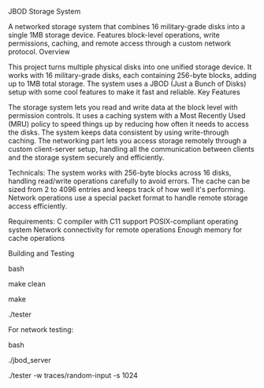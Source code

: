 JBOD Storage System

A networked storage system that combines 16 military-grade disks into a single 1MB storage device. Features block-level operations, write permissions, caching, and remote access through a custom network protocol.
Overview

This project turns multiple physical disks into one unified storage device. It works with 16 military-grade disks, each containing 256-byte blocks, adding up to 1MB total storage. The system uses a JBOD (Just a Bunch of Disks) setup with some cool features to make it fast and reliable.
Key Features

The storage system lets you read and write data at the block level with permission controls. It uses a caching system with a Most Recently Used (MRU) policy to speed things up by reducing how often it needs to access the disks. The system keeps data consistent by using write-through caching.
The networking part lets you access storage remotely through a custom client-server setup, handling all the communication between clients and the storage system securely and efficiently.

Technicals:
The system works with 256-byte blocks across 16 disks, handling read/write operations carefully to avoid errors. The cache can be sized from 2 to 4096 entries and keeps track of how well it's performing. Network operations use a special packet format to handle remote storage access efficiently.

Requirements:
C compiler with C11 support
POSIX-compliant operating system
Network connectivity for remote operations
Enough memory for cache operations

Building and Testing

bash

make clean

make

./tester

For network testing:

bash

./jbod_server

./tester -w traces/random-input -s 1024
